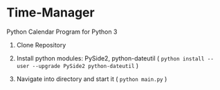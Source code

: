 # Time-Manager
Python Calendar Program for Python 3

1. Clone Repository

2. Install python modules: PySide2, python-dateutil ( ```python install --user --upgrade PySide2 python-dateutil``` )

3. Navigate into directory and start it ( ```python main.py``` )
